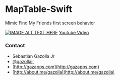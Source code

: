 MapTable-Swift
==============

Mimic Find My Friends first screen behavior 

[![IMAGE ALT TEXT HERE](http://youtu.be/GlZ38GZgJLM/0.jpg)](http://youtu.be/GlZ38GZgJLM)
[Youtube Video](http://youtu.be/GlZ38GZgJLM)

### Contact

* Sebastian Gazolla Jr
* [@gazollajr](http://twitter.com/gazollajr)
* [http://gazapps.com](http://gazapps.com)
* [http://about.me/gazolla](http://about.me/gazolla)
